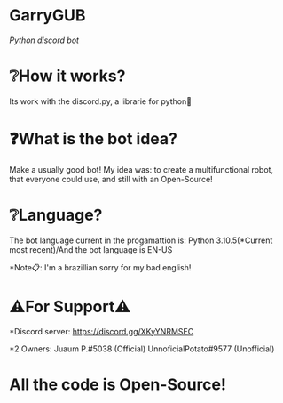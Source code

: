 # GarryGUB
*Python discord bot*

# ❔How it works?
Its work with the discord.py, a librarie for python🐍

# ❓What is the bot idea?
Make a usually good bot! My idea was: to create a multifunctional robot, that everyone could use, and still with an Open-Source!

# ❔Language?
The bot language current in the progamattion is: Python 3.10.5(*Current most recent)/And the bot language is EN-US

*Note📋: I'm a brazillian sorry for my bad english!



# ⚠For Support⚠

*Discord server:
https://discord.gg/XKyYNRMSEC

*2 Owners:
Juaum P.#5038 (Official)
UnnoficialPotato#9577 (Unofficial)

<h1>All the code is Open-Source!</h1>
